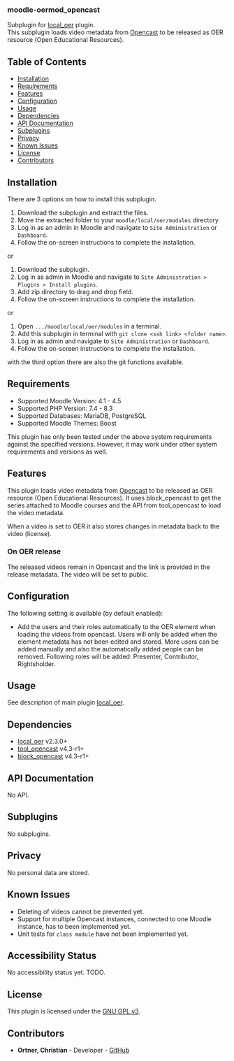 ### moodle-oermod_opencast

Subplugin for [local_oer](https://github.com/llttugraz/moodle-local_oer) plugin.<br>
This subplugin loads video metadata from [Opencast](https://opencast.org/) to 
be released as OER resource (Open Educational Resources).


## Table of Contents


- [Installation](#installation)
- [Requirements](#requirements)
- [Features](#features)
- [Configuration](#configuration)
- [Usage](#usage)
- [Dependencies](#dependencies)
- [API Documentation](#api-documentation)
- [Subplugins](#subplugins)
- [Privacy](#privacy)
- [Known Issues](#known-issues)
- [License](#license)
- [Contributors](#contributors)

## Installation

There are 3 options on how to install this subplugin.

1. Download the subplugin and extract the files.
2. Move the extracted folder to your `moodle/local/oer/modules` directory.
3. Log in as an admin in Moodle and navigate to `Site Administration` or `Dashboard`.
4. Follow the on-screen instructions to complete the installation.

or

1. Download the subplugin.
2. Log in as admin in Moodle and navigate to `Site Administration > Plugins > Install plugins`.
3. Add zip directory to drag and drop field.
4. Follow the on-screen instructions to complete the installation.

or

1. Open `.../moodle/local/oer/modules` in a terminal.
2. Add this subplugin in terminal with `git clone <ssh link> <folder name>`.
3. Log in as admin and navigate to `Site Administration` or `Dashboard`.
4. Follow the on-screen instructions to complete the installation.

with the third option there are also the git functions available.


## Requirements

- Supported Moodle Version: 4.1 - 4.5
- Supported PHP Version:    7.4 - 8.3
- Supported Databases:      MariaDB, PostgreSQL
- Supported Moodle Themes:  Boost

This plugin has only been tested under the above system requirements against the specified versions.
However, it may work under other system requirements and versions as well.

## Features

This plugin loads video metadata from [Opencast](https://opencast.org/) to be released as OER resource (Open Educational Resources).
It uses block_opencast to get the series attached to Moodle courses and the API from tool_opencast to load the video metadata.

When a video is set to OER it also stores changes in metadata back to the video (license).

### On OER release

The released videos remain in Opencast and the link is provided in the release metadata.
The video will be set to public.

## Configuration

The following setting is available (by default enabled):

- Add the users and their roles automatically to the OER element when loading the videos from opencast. Users will only be added when the element metadata has not been edited and stored. More users can be added manually and also the automatically added people can be removed.
Following roles will be added: Presenter, Contributor, Rightsholder.

## Usage

See description of main plugin [local_oer](https://github.com/llttugraz/moodle-local_oer).

## Dependencies

* [local_oer](https://github.com/llttugraz/moodle-local_oer) v2.3.0+
* [tool_opencast](https://moodle.org/plugins/tool_opencast) v4.3-r1+
* [block_opencast](https://moodle.org/plugins/block_opencast) v4.3-r1+

## API Documentation

No API.

## Subplugins

No subplugins.

## Privacy

No personal data are stored.

## Known Issues

* Deleting of videos cannot be prevented yet.
* Support for multiple Opencast instances, connected to one Moodle instance, has to been implemented yet.
* Unit tests for `class module` have not been implemented yet.

## Accessibility Status

No accessibility status yet. TODO.

## License

This plugin is licensed under the [GNU GPL v3](https://www.gnu.org/licenses/gpl-3.0.html).

## Contributors

- **Ortner, Christian** - Developer - [GitHub](https://github.com/chriso123)
